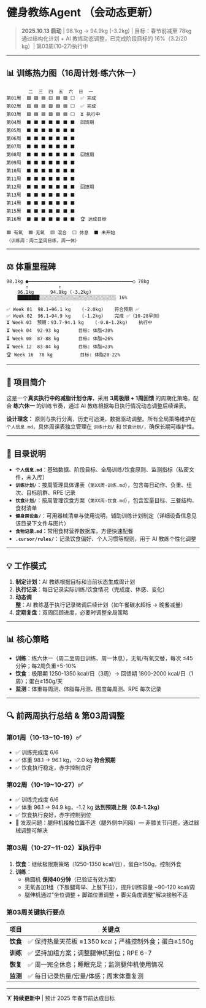 # 健身教练Agent （会动态更新）

> **2025.10.13 启动** | 98.1kg → 94.9kg (-3.2kg) | 目标：春节前减至 78kg  
> 通过结构化计划 + AI 教练动态调整，已完成阶段目标的 16%（3.2/20 kg）| 第03周(10-27)执行中

---

## 📊 训练热力图（16周计划·练六休一）

```
        二  三  四  五  六  日  一
第01周  🟩 🟩 🟦 🟨 🟦 🟩 ⬜  ✅ 完成
第02周  🟩 🟦 🟦 🟩 🟦 🟦 ⬜  ✅ 完成
第03周  🟩 🟦 🟦 🟩 🟦 🟦 ⬜  ⏳ 执行中
第04周  ⬛ ⬛ ⬛ ⬛ ⬛ ⬛ ⬛  回馈期
第05周  ⬛ ⬛ ⬛ ⬛ ⬛ ⬛ ⬛  
第06周  ⬛ ⬛ ⬛ ⬛ ⬛ ⬛ ⬛  
第07周  ⬛ ⬛ ⬛ ⬛ ⬛ ⬛ ⬛  
第08周  ⬛ ⬛ ⬛ ⬛ ⬛ ⬛ ⬛  回馈期
第09周  ⬛ ⬛ ⬛ ⬛ ⬛ ⬛ ⬛  
第10周  ⬛ ⬛ ⬛ ⬛ ⬛ ⬛ ⬛  
第11周  ⬛ ⬛ ⬛ ⬛ ⬛ ⬛ ⬛  
第12周  ⬛ ⬛ ⬛ ⬛ ⬛ ⬛ ⬛  回馈期
第13周  ⬛ ⬛ ⬛ ⬛ ⬛ ⬛ ⬛  
第14周  ⬛ ⬛ ⬛ ⬛ ⬛ ⬛ ⬛  
第15周  ⬛ ⬛ ⬛ ⬛ ⬛ ⬛ ⬛  
第16周  ⬛ ⬛ ⬛ ⬛ ⬛ ⬛ ⬛  🏆 达成目标

🟩 有氧  🟦 无氧  🟨 混合  ⬜ 休息  ⬛ 未开始
（训练周：周二至周日练，周一休）
```

---

## ⚖️ 体重里程碑

```
98.1kg ●━━━━━━━━━━━━━━━━━━━━━━━━━━━━━━━━━━━━━━○ 78kg
       ↑           ↑      
    96.1kg      94.9kg (-3.2kg)
    ████████░░░░░░░░░░░░░░░░░░░░░░░░░░░░ 16%

✅ Week 01  98.1→96.1 kg    (-2.0kg)    符合预期 ✅
✅ Week 02  96.1→94.9 kg    (-1.2kg)    完成 ✅（10-28早测）
⏳ Week 03  预期：93.7-94.1 kg    (-0.8~1.2kg)    执行中
⏳ Week 04  92-93 kg       目标: 体脂<30%
⏳ Week 08  87-88 kg       目标: 体脂≈26%
⏳ Week 12  83-84 kg       目标: 体脂≈23%
🏆 Week 16  78 kg          目标: 体脂20-22%
```

---

## 🎯 项目简介

这是一个**真实执行中的减脂计划仓库**，采用 **3周极限 + 1周回馈** 的周期化策略，配合 **练六休一** 的训练节奏，通过 AI 教练根据每日执行情况动态调整后续课表。

**设计理念：** 原则与执行分离，历史可追溯，数据驱动调整。所有全局策略维护在 `个人信息.md`，具体周课表独立管理在 `训练计划/` 和 `饮食计划/`，确保长期可维护性。

---

## 📂 目录说明

- **`个人信息.md`**：基础数据、阶段目标、全局训练/饮食原则、监测指标（私密文件，未入库）
- **`训练计划/`**：按周管理具体课表（`第XX周-训练.md`），包含每日动作、负重、组次、目标肌群、RPE 记录
- **`饮食计划/`**：按周管理饮食方案（`第XX周-饮食.md`），包含宏量目标、三餐结构、食材清单
- **`健身房设备/`**：可用器械清单与使用说明，辅助训练计划制定（详细设备信息见该目录下文件与图片）
- **`食物记录.md`**：常用食材营养数据库，方便快速配餐
- **`.cursor/rules/`**：记录饮食偏好、个人习惯等规则，用于 AI 教练个性化调整

---

## 💡 工作模式

1. **制定计划**：AI 教练根据目标和当前状态生成周计划
2. **执行记录**：每日记录实际训练/饮食情况（完成度、体感、变化）
3. **动态调整**：AI 教练基于执行记录微调后续计划（如午餐碳水超标 → 晚餐减量）
4. **定期复盘**：双周回顾进度，必要时调整全局策略

---

## 📊 核心策略

- **训练**：练六休一（周二至周日训练、周一休息），无氧/有氧交替，每次 ≤45 分钟；每2周负重+5-10%
- **饮食**：极限期 1250-1350 kcal/日（3周）→ 回馈期 1800-2000 kcal/日（1周）；蛋白≥150g/天
- **监测**：体重每周测、体脂每月测、围度每周测、RPE 每次记录

---

## 🔍 前两周执行总结 & 第03周调整

### **第01周（10-13~10-19）✅**
- ✅ 训练完成度 6/6
- ✅ 体重 98.1 → 96.1 kg，-2.0 kg **符合预期**
- ✅ 饮食执行稳定，赤字控制良好

### **第02周（10-19~10-27）✅**
- ✅ 训练完成度 6/6
- ✅ 体重 96.1 → 94.9 kg，-1.2 kg **达到预期上限（0.8-1.2kg）**
- ✅ 饮食执行良好，赤字控制到位
- 🔧 发现问题：腿伸机接触位置不适（腿外侧中间隔）— 非膝关节问题，通过器械调整可解决

### **第03周（10-27~11-02）⏳执行中**
1. **饮食**：继续极限期策略（1250-1350 kcal/日），蛋白≥150g，控制外食
2. **训练**：
   - 椭圆机 **保持40分钟**（已验证有效方案）
   - 无氧各加1组（下肢腿弯举、上肢下拉），提升训练容量 ~90-120 kcal/周
   - 腿伸机通过"坐位调整 + 脚踏位置调整 + 脚尖角度调整"解决接触不适

### **第03周关键执行要点**
| 项目 | 关键点 |
|------|--------|
| **饮食** | ✅ 保持热量天花板 ≤1350 kcal；严格控制外食；蛋白≥150g |
| **训练** | ✅ 坚持加组方案；调整腿伸机到位；RPE 6-7 |
| **恢复** | ✅ 周一完全休息；睡眠充足；监测腿伸机使用情况 |
| **监测** | ✅ 每日记录热量/宏量/体感；周末体重复测 |

---

🏋️ **持续更新中** | 预计 2025 年春节前达成目标

